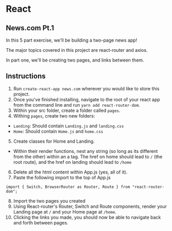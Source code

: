# React

## News.com Pt.1

In this 5 part exercise, we'll be building a two-page news app!

The major topics covered in this project are react-router and axios. 

In part one, we'll be creating two pages, and links between them.

## Instructions
1. Run `create-react-app news.com` wherever you would like to store this project.
2. Once you've finished installing, navigate to the root of your react app from the command line and run `yarn add react-router-dom`.
3. Within your src folder, create a folder called `pages`.
4. Withing `pages`, create two new folders: 
  - `Landing`: Should contain `Landing.js` and `landing.css`
  - `Home`: Should contain `Home.js` and `home.css`
5. Create classes for Home and Landing.
  - Within their render functions, nest any string (so long as its different from the other) within an a tag. The href on home should lead to `/` (the root route), and the href on landing should lead to `/home`
6. Delete all the html content within App.js (yes, all of it).  
7. Paste the following import to the top of App.js
```
import { Switch, BrowserRouter as Router, Route } from "react-router-dom";
``` 
8. Import the two pages you created
9. Using React-router's Router, Switch and Route components, render your Landing page at `/` and your Home page at `/home`.
10. Clicking the links you made, you should now be able to navigate back and forth between pages. 